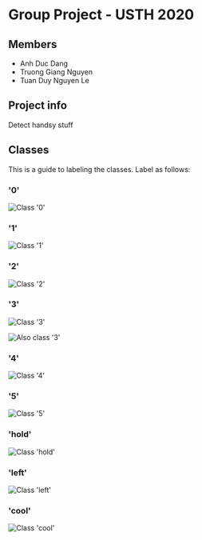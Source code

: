 # Group Project - USTH 2020

## Members
- Anh Duc Dang
- Truong Giang Nguyen
- Tuan Duy Nguyen Le

## Project info
Detect handsy stuff

## Classes
This is a guide to labeling the classes. Label as follows:  

### '0'
![Class '0'](classes/1-5-1-color.png)

### '1'
![Class '1'](classes/1-7-1-color.png)

### '2'
![Class '2'](classes/1-2-1-color.png)

### '3'
![Class '3'](classes/1-9-1-color.png)  

![Also class '3'](classes/1_6_1_rgb.png)

### '4'
![Class '4'](classes/1-8-1-color.png)

### '5'
![Class '5'](classes/1_9_1_rgb.png)

### 'hold'
![Class 'hold'](classes/1-4-1-color.png)

### 'left'
![Class 'left'](classes/1-10-1-color.png)

### 'cool'
![Class 'cool'](classes/1_7_1_rgb.png)

